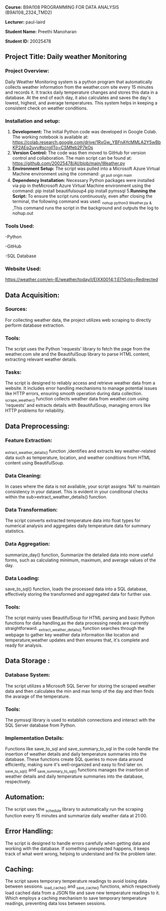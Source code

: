                                     

                                                     
**Course:** B9AI108 PROGRAMMING FOR DATA ANALYSIS (B9AI108_2324_TMD2)

**Lecturer:** paul-laird

**Student Name:** Preethi Manoharan

**Student ID:** 20025478

                                                            
## Project Title: Daily weather Monitoring                                                       
### Project Overview:
Daily Weather Monitoring system is a python program that automatically collects weather information from the weather.com site every 15 minutes and records it. It tracks daily temperature changes and stores this data in a database. At the end of each day, it also calculates and saves the day's lowest, highest, and average temperatures. This system helps in keeping a consistent check on weather conditions.

### Installation and setup:
1. <b>Development:</b> The initial Python code was developed in Google Colab. The working notebook is available at:
   https://colab.research.google.com/drive/1RxGw_YBFnAYcMMLA2Y5wBbKP2AEp2uyy#scrollTo=CSMfeb2P7kOs
2. <b>Version Control:</b> The code was then moved to GitHub for version control and collaboration. The main script can be found at:
   https://github.com/20025478/AI/blob/main/Weather.py
3. <b>Environment Setup:</b> The script was pulled into a Microsoft Azure Virtual Machine environment using the command:
   <sub>git pull origin main</sub>
4. <b>Dependency Installation:</b> Necessary Python packages were installed via pip in theMicrosoft Azure Virtual Machine environment using the command:
   pip install beautifulsoup4
   pip install pymssql
5.<b>Running the Script:</b> To ensure the script runs continuously, even after closing the terminal, the following command was used:
  <sub>nohup python3 Weather.py &</sub>  ,This command runs the script in the background and outputs the log to nohup.out

### Tools Used:
-Python

-GitHub

-SQL Database

### Website Used:
https://weather.com/en-IE/weather/today/l/EIXX0014:1:EI?Goto=Redirected

## Data Acquisition:
### Sources:
For collecting weather data, the project utilizes web scraping to directly perform database extraction.
### Tools:
The script uses the Python 'requests' library to fetch the page from the weather.com site and the BeautifulSoup library to parse HTML content, extracting relevant weather details.
### Tasks:
The script is designed to reliably access and retrieve weather data from a website. It includes error handling mechanisms to manage potential issues like HTTP errors, ensuring smooth operation during data collection.
<sub>scrape_weather()</sub> function collects weather data from weather.com using 'requests' and extracts details with BeautifulSoup, managing errors like HTTP problems for reliability.


## Data Preprocessing:
### Feature Extraction:
<sub>extract_weather_details()</sub> function ,identifies and extracts key weather-related data such as temperature, location, and weather conditions from HTML content using BeautifulSoup.
### Data Cleaning:
In cases where the data is not available, your script assigns 'NA' to maintain consistency in your dataset. This is evident in your conditional checks within the sub>extract_weather_details()</sub>  function.
### Data Transformation:
The script converts extracted temperature data into float types for numerical analysis and aggregates daily temperature data for summary statistics.
### Data Aggregation: 
</sub>summarize_day()</sub> function, Summarize the detailed data into more useful forms, such as calculating minimum, maximum, and average values of the day.
### Data Loading: 
</sub>save_to_sql()</sub> function, loads the processed data into a SQL database, effectively storing the transformed and aggregated data for further use.
### Tools:
The script mainly uses BeautifulSoup for HTML parsing and basic Python functions for data handling,as the data processing needs are currently straightforward.
<sub>extract_weather_details()</sub> function searches through the webpage to gather key weather data information like location and temperature,weather updates and then ensures that, it's complete and ready for analysis.


## Data Storage :
### Database System:
The script utilizes a Microsoft SQL Server for storing the scraped weather data and then calculates the min and max temp of the day and then finds the avarage of the temperature.
### Tools:
The pymssql library is used to establish connections and interact with the SQL Server database from Python.
### Implementation Details:
Functions like save_to_sql and save_summary_to_sql in the code handle the insertion of weather details and daily temperature summaries into the database. These functions create SQL queries to move data around efficiently, making sure it's well-organized and easy to find later on.
<sub>save_to_sql()</sub> and <sub>save_summary_to_sql()</sub> functions manages the insertion of weather details and daily temperature summaries into the database, respectively.


## Automation:
The script uses the <sub> schedule </sub> library to automatically run the scraping function every 15 minutes and summarize daily weather data at 21:00.

## Error Handling:
The script is designed to handle errors carefully when getting data and working with the database. If something unexpected happens, it keeps track of what went wrong, helping to understand and fix the problem later.

## Caching:
The script saves temporary temperature readings to avoid losing data between sessions.
<sub>load_cache()</sub> and <sub>save_cache()</sub> functions, which respectively load cached data from a JSON file and save new temperature readings to it. Which employs a caching mechanism to save temporary temperature readings, preventing data loss between sessions. 
